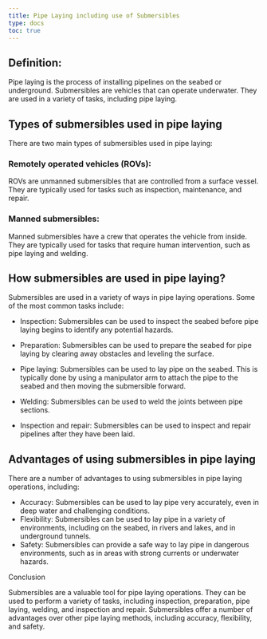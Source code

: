 ```yaml
---
title: Pipe Laying including use of Submersibles
type: docs
toc: true
---
```

## Definition:

Pipe laying is the process of installing pipelines on the seabed or underground. Submersibles are vehicles that can operate underwater. They are used in a variety of tasks, including pipe laying.

## Types of submersibles used in pipe laying

There are two main types of submersibles used in pipe laying:

### Remotely operated vehicles (ROVs): 

ROVs are unmanned submersibles that are controlled from a surface vessel. They are typically used for tasks such as inspection, maintenance, and repair.


### Manned submersibles: 

Manned submersibles have a crew that operates the vehicle from inside. They are typically used for tasks that require human intervention, such as pipe laying and welding.

## How submersibles are used in pipe laying?

Submersibles are used in a variety of ways in pipe laying operations. Some of the most common tasks include:

* Inspection: 
Submersibles can be used to inspect the seabed before pipe laying begins to identify any potential hazards.

* Preparation: Submersibles can be used to prepare the seabed for pipe laying by clearing away obstacles and leveling the surface.

* Pipe laying: Submersibles can be used to lay pipe on the seabed. This is typically done by using a manipulator arm to attach the pipe to the seabed and then moving the submersible forward.

* Welding: Submersibles can be used to weld the joints between pipe sections.

* Inspection and repair: Submersibles can be used to inspect and repair pipelines after they have been laid.

## Advantages of using submersibles in pipe laying

There are a number of advantages to using submersibles in pipe laying operations, including:

* Accuracy: Submersibles can be used to lay pipe very accurately, even in deep water and challenging conditions.
* Flexibility: Submersibles can be used to lay pipe in a variety of environments, including on the seabed, in rivers and lakes, and in underground tunnels.
* Safety: Submersibles can provide a safe way to lay pipe in dangerous environments, such as in areas with strong currents or underwater hazards.

Conclusion

Submersibles are a valuable tool for pipe laying operations. They can be used to perform a variety of tasks, including inspection, preparation, pipe laying, welding, and inspection and repair. Submersibles offer a number of advantages over other pipe laying methods, including accuracy, flexibility, and safety.


